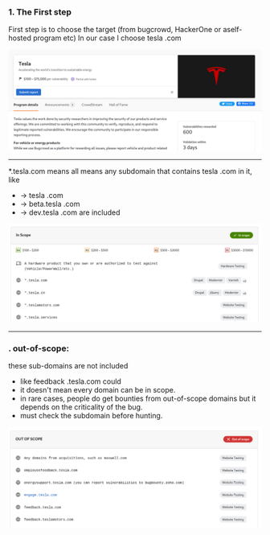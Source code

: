### 1. The First step
First step is to choose the target (from bugcrowd, HackerOne or aself-hosted program etc) In our case I choose tesla .com

![](images/03-tesla.png)

---
\*.tesla.com
means all
means any subdomain that contains tesla .com in it, like 
- -> tesla .com
- -> beta.tesla .com 
- -> dev.tesla .com
	are included
	
![](images/02-identify-our-target.png)

---
### . out-of-scope:
these sub-domains are not included
- like feedback .tesla.com could
- it doesn't mean every domain can be in scope.
- in rare cases, people do get bounties from out-of-scope domains but it depends on the criticality of the bug.
- must check the subdomain before hunting.

![](images/02-out-of-scope.png)
